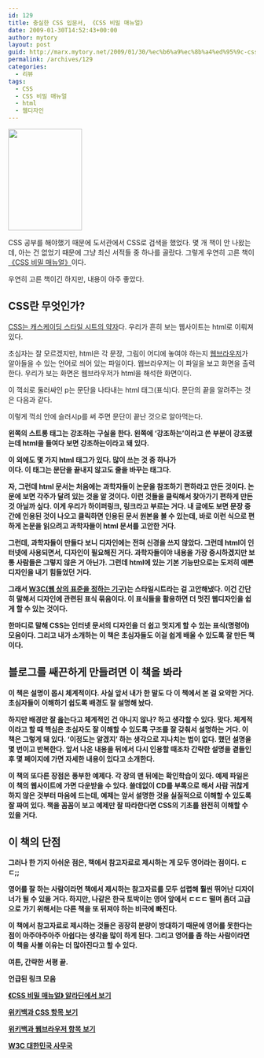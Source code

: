 ```yaml
---
id: 129
title: 충실한 CSS 입문서, 《CSS 비밀 매뉴얼》
date: 2009-01-30T14:52:43+00:00
author: mytory
layout: post
guid: http://marx.mytory.net/2009/01/30/%ec%b6%a9%ec%8b%a4%ed%95%9c-css-%ec%9e%85%eb%ac%b8%ec%84%9c-%e3%80%8acss-%eb%b9%84%eb%b0%80-%eb%a7%a4%eb%89%b4%ec%96%bc%e3%80%8b/
permalink: /archives/129
categories:
  - 리뷰
tags:
  - CSS
  - CSS 비밀 매뉴얼
  - html
  - 웹디자인
---
```

<img src="http://marx.mytory.net/wp-content/uploads/1/4983142068355DY.jpg" class="aligncenter" width="150" height="206" alt="" filename="css-missing-manual.jpg" filemime="" />

CSS 공부를 해야했기 때문에 도서관에서 CSS로 검색을 했었다. 몇 개 책이 안 나왔는데, 아는 건 없었기 때문에 그냥 최신 서적들 중 하나를 골랐다. 그렇게 우연히 고른 책이 <A HREF="http://www.aladdin.co.kr/shop/wproduct.aspx?isbn=8979144784" title="알라딘에서 책 보기" target="_blank">《CSS 비밀 매뉴얼》</A>이다.

우연히 고른 책이긴 하지만, 내용이 아주 좋았다.

## CSS란 무엇인가?

<A HREF="http://ko.wikipedia.org/wiki/CSS" title="위키백과 css 항목 보기" target="blank">CSS는 캐스케이딩 스타일 시트의 약자</A>다. 우리가 흔히 보는 웹사이트는 html로 이뤄져 있다.

초심자는 잘 모르겠지만, html은 각 문장, 그림이 어디에 놓여야 하는지 <A HREF="http://ko.wikipedia.org/wiki/%EC%9B%B9%EB%B8%8C%EB%9D%BC%EC%9A%B0%EC%A0%80" target="_blank" title="위키백과 웹브라우저 항목 보기">웹브라우저</A>가 알아들을 수 있는 언어로 씌어 있는 파일이다. 웹브라우저는 이 파일을 보고 화면을 출력한다. 우리가 보는 화면은 웹브라우저가 html을 해석한 화면이다.

<div class="gray-textbox">
  <p>
    <p>이 꺽쇠로 둘러싸인 p는 문단을 나타내는 html 태그(표식)다. 문단의 끝을 알려주는 것은 다음과 같다. </p> 이렇게 꺽쇠 안에 슬러시p를 써 주면 문단이 끝난 것으로 알아먹는다.
  </p>
  
  <p>
    <strong> 왼쪽의 스트롱 태그는 <strong>강조하는</strong> 구실을 한다. 왼쪽에 ‘강조하는’이라고 쓴 부분이 강조됐는데 html을 들여다 보면 <strong>강조하는</strong>이라고 돼 있다.
  </p>
  
  <p>
    이 외에도 몇 가지 html 태그가 있다. 많이 쓰는 것 중 하나가 <br />이다. 이 태그는 문단을 끝내지 않고도 줄을 바꾸는 태그다.
  </p></p>
</div>

자, 그런데 html 문서는 처음에는 과학자들이 논문을 참조하기 편하라고 만든 것이다. 논문에 보면 각주가 달려 있는 것을 알 것이다. 이런 것들을 클릭해서 찾아가기 편하게 만든 것 아닐까 싶다. 이게 우리가 하이퍼링크, 링크라고 부르는 거다. 내 글에도 보면 문장 중간에 인용된 것이 나오고 클릭하면 인용된 문서 원본을 볼 수 있는데, 바로 이런 식으로 편하게 논문을 읽으려고 과학자들이 html 문서를 고안한 거다.

그런데, 과학자들이 만들다 보니 디자인에는 전혀 신경을 쓰지 않았다. 그런데 html이 인터넷에 사용되면서, 디자인이 필요해진 거다. 과학자들이야 내용을 가장 중시하겠지만 보통 사람들은 그렇지 않은 거 아닌가. 그런데 html에 있는 기본 기능만으로는 도저히 예쁜 디자인을 내기 힘들었던 거다.

그래서 <A HREF="http://www.w3c.or.kr/"  target="_blank" title="W3C 대한민국 사무국">W3C(웹 상의 표준을 정하는 기구)</A>는 스타일시트라는 걸 고안해냈다. 이건 간단히 말해서 디자인에 관련된 표식 묶음이다. 이 표식들을 활용하면 더 멋진 웹디자인을 쉽게 할 수 있는 것이다.

한마디로 말해 CSS는 인터넷 문서의 디자인을 더 쉽고 멋지게 할 수 있는 표식(명령어) 모음이다. 그리고 내가 소개하는 이 책은 초심자들도 이걸 쉽게 배울 수 있도록 잘 만든 책이다.

## 블로그를 쌔끈하게 만들려면 이 책을 봐라

이 책은 **설명이 몹시 체계적**이다. 사실 앞서 내가 한 말도 다 이 책에서 본 걸 요약한 거다. 초심자들이 이해하기 쉽도록 배경도 잘 설명해 놨다.

하지만 배경만 잘 읊는다고 체계적인 건 아니지 않나? 하고 생각할 수 있다. 맞다. 체계적이라고 할 때 핵심은 초심자도 잘 이해할 수 있도록 구조를 잘 갖춰서 설명하는 거다. 이 책은 그렇게 돼 있다. ‘이정도는 알겠지’ 하는 생각으로 지나치는 법이 없다. 했던 설명을 몇 번이고 반복한다. 앞서 나온 내용을 뒤에서 다시 인용할 때조차 간략한 설명을 곁들인 후 몇 페이지에 가면 자세한 내용이 있다고 소개한다.

이 책의 또다른 장점은 **풍부한 예제**다. 각 장의 맨 뒤에는 확인학습이 있다. 예제 파일은 이 책의 웹사이트에 가면 다운받을 수 있다. 쓸데없이 CD를 부록으로 해서 사람 귀찮게 하지 않은 것부터 마음에 드는데, 예제는 앞서 설명한 것을 실질적으로 이해할 수 있도록 잘 짜여 있다. 책을 꼼꼼이 보고 예제만 잘 따라한다면 CSS의 기초를 완전히 이해할 수 있을 거다.

## 이 책의 단점

그러나 한 가지 아쉬운 점은, 책에서 참고자료로 제시하는 게 모두 영어라는 점이다. ㄷㄷ;;

영어를 잘 하는 사람이라면 책에서 제시하는 참고자료를 모두 섭렵해 훨씬 뛰어난 디자이너가 될 수 있을 거다. 하지만, 나같은 한국 토박이는 영어 앞에서 ㄷㄷㄷ 떨며 좀더 고급으로 가기 위해서는 다른 책을 또 뒤져야 하는 비극에 빠진다.

이 책에서 참고자료로 제시하는 것들은 굉장히 분량이 방대하기 때문에 영어를 못한다는 점이 아주아주아주 아쉽다는 생각을 많이 하게 된다. 그리고 영어를 좀 하는 사람이라면 이 책을 사볼 이유는 더 많아진다고 할 수 있다.

여튼, 간략한 서평 끝.

<div class="gray-textbox">
  <p>
    <span class="title">언급된 링크 모음</span>
  </p>
  
  <p>
    <A HREF="http://www.aladdin.co.kr/shop/wproduct.aspx?isbn=8979144784" title="알라딘에서 책 보기" target="_blank">《CSS 비밀 매뉴얼》 알라딘에서 보기</A>
  </p>
  
  <p>
    <A HREF="http://ko.wikipedia.org/wiki/CSS" title="위키백과 css 항목 보기" target="blank">위키백과 CSS 항목 보기</A>
  </p>
  
  <p>
    <A HREF="http://ko.wikipedia.org/wiki/%EC%9B%B9%EB%B8%8C%EB%9D%BC%EC%9A%B0%EC%A0%80" target="_blank" title="위키백과 웹브라우저 항목 보기">위키백과 웹브라우저 항목 보기</A>
  </p>
  
  <p>
    <A HREF="http://www.w3c.or.kr/"  target="_blank" title="W3C 대한민국 사무국">W3C 대한민국 사무국</A>
  </p></p>
</div>